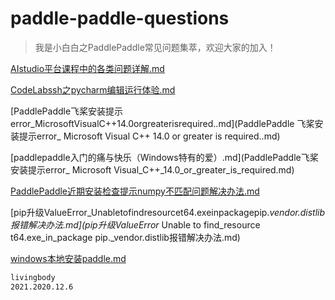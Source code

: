 # paddle-paddle-questions
>我是小白白之PaddlePaddle常见问题集萃，欢迎大家的加入！

[AIstudio平台课程中的各类问题详解.md](AI_studio_平台课程中的各类问题详解.md)

[CodeLabssh之pycharm编辑运行体验.md](CodeLab_ssh之pycharm编辑运行体验.md)

[PaddlePaddle飞桨安装提示error_MicrosoftVisualC++14.0orgreaterisrequired..md](PaddlePaddle 飞桨安装提示error_ Microsoft Visual C++ 14.0 or greater is required..md)

[paddlepaddle入门的痛与快乐（Windows特有的爱）.md](PaddlePaddle飞桨安装提示error_ Microsoft Visual_C++_14.0_or_greater_is_required.md)

[PaddlePaddle近期安装检查提示numpy不匹配问题解决办法.md](PaddlePaddle近期安装检查提示numpy不匹配问题解决办法.md)

[pip升级ValueError_Unabletofindresourcet64.exeinpackagepip._vendor.distlib报错解决办法.md](pip升级ValueError_ Unable to find_resource t64.exe_in_package pip._vendor.distlib报错解决办法.md)

[windows本地安装paddle.md](windows本地安装paddle.md)


```bash
livingbody
2021.2020.12.6
```








